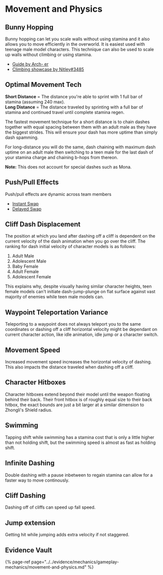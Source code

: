 # Movement and Physics

## Bunny Hopping

Bunny hopping can let you scale walls without using stamina and it also allows you to move efficiently in the overworld. It is easiest used with teenage male model characters. This technique can also be used to scale up walls without climbing or using stamina.

* [Guide by Arch- er](https://youtu.be/3bY_vUgHY_g)
* [Climbing showcase by Nitley\#3485](https://youtu.be/n56JICDn1Eg)

## Optimal Movement Tech

**Short Distance** = The distance you're able to sprint with 1 full bar of stamina \(assuming 240 max\).  
**Long Distance** = The distance traveled by sprinting with a full bar of stamina and continued travel until complete stamina regen.

The fastest movement technique for a short distance is to chain dashes together with equal spacing between them with an adult male as they have the biggest strides. This will ensure your dash has more uptime than simply dash spamming.

For long-distance you will do the same, dash chaining with maximum dash uptime on an adult male then switching to a teen male for the last dash of your stamina charge and chaining b-hops from thereon.

**Note:** This does not account for special dashes such as Mona.

## Push/Pull Effects

Push/pull effects are dynamic across team members

* [Instant Swap](https://imgur.com/a/YUJMRtO)
* [Delayed Swap](https://imgur.com/a/vGKRUwy)

## Cliff Dash Displacement

The position at which you land after dashing off a cliff is dependent on the current velocity of the dash animation when you go over the cliff. The ranking for dash initial velocity of character models is as follows:

1. Adult Male
2. Adolescent Male
3. Baby Female
4. Adult Female
5. Adolescent Female

This explains why, despite visually having similar character heights, teen female models can't initiate dash-jump-plunge on flat surface against vast majority of enemies while teen male models can.

## Waypoint Teleportation Variance

Teleporting to a waypoint does not always teleport you to the same coordinates or dashing off a cliff horizontal velocity might be dependant on current character action, like idle animation, idle jump or a character switch.

## Movement Speed

Increased movement speed increases the horizontal velocity of dashing. This also impacts the distance traveled when dashing off a cliff.

## Character Hitboxes

Character hitboxes extend beyond their model until the weapon floating behind their back. Their front hitbox is of roughly equal size to their back hitbox, the exact bounds are just a bit larger at a similar dimension to Zhongli's Shield radius.


## Swimming

Tapping shift while swimming has a stamina cost that is only a little higher than not holding shift, but the swimming speed is almost as fast as holding shift.

## Infinite Dashing  

Double dashing with a pause inbetween to regain stamina can allow for a faster way to move continously.  

## Cliff Dashing  

Dashing off of cliffs can speed up fall speed.  

## Jump extension  

Getting hit while jumping adds extra velocity if not staggered.  

## Evidence Vault

{% page-ref page="../../evidence/mechanics/gameplay-mechanics/movement-and-physics.md" %}



